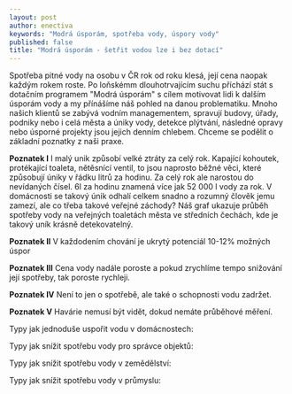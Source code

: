 ```yaml
---
layout: post
author: enectiva
keywords: "Modrá úsporám, spotřeba vody, úspory vody"
published: false
title: "Modrá úsporám - šetřit vodou lze i bez dotací"
---
```

Spotřeba pitné vody na osobu v ČR rok od roku klesá, její cena naopak každým rokem roste. Po loňskémm dlouhotrvajícím suchu příchází stát s dotačním programem "Modrá úsporám" s cílem motivovat lidi k dalším úsporám vody a my přínášíme náš pohled na danou problematiku. Mnoho našich klientů se zabývá vodním managementem, spravují budovy, úřady, podniky nebo i celá města a úniky vody, detekce plýtvání, následné opravy nebo úsporné projekty jsou jejich denním chlebem. Chceme se podělit o základní poznatky z naši praxe.

**Poznatek I**
I malý unik způsobí velké ztráty za celý rok. Kapající kohoutek, protékající toaleta, nětěsnící ventil, to jsou naprosto běžné věci, které způsobují úniky v řádku litrů za hodinu. Za celý rok ale narostou do nevídaných čísel. 6l za hodinu znamená více jak 52 000 l vody za rok. V domácnosti se takový únik odhalí celkem snadno a rozumný člověk jemu zamezí, ale co třeba takové veřejné záchody? Náš graf ukazuje průběh spotřeby vody na veřejných toaletách města ve středních čechách, kde je takový uník krásně detekovatelný.

**Poznatek II**
V každodením chování je ukrytý potenciál 10-12% možných úspor

**Poznatek III**
Cena vody nadále poroste a pokud zrychlíme tempo snižování její spotřeby, tak poroste rychleji.

**Poznatek IV**
Není to jen o spotřebě, ale také o schopnosti vodu zadržet.

**Poznatek V**
Havárie nemusí být vidět, dokud nemáte průběhové měření.




Typy jak jednoduše uspořit vodu v domácnostech:

Typy jak snížit spotřebu vody pro správce objektů:

Typy jak snížit spotřebu vody v zemědělství:

Typy jak snížit spotřebu vody v průmyslu:


